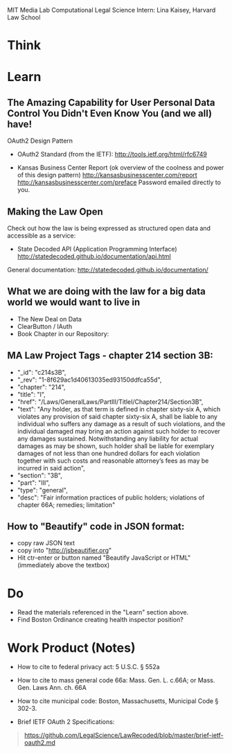 MIT Media Lab Computational Legal Science Intern:
Lina Kaisey, Harvard Law School 


# Think




# Learn

## The Amazing Capability for User Personal Data Control You Didn't Even Know You (and we all) have!
OAuth2 Design Pattern
* OAuth2 Standard (from the IETF): 
http://tools.ietf.org/html/rfc6749 

* Kansas Business Center Report (ok overview of the coolness and power of this design pattern)
http://kansasbusinesscenter.com/report
http://kansasbusinesscenter.com/preface
Password emailed directly to you.

## Making the Law Open
Check out how the law is being expressed as structured open data and accessible as a service:

* State Decoded API  (Application Programming Interface) 
http://statedecoded.github.io/documentation/api.html

General documentation: http://statedecoded.github.io/documentation/ 

## What we are doing with the law for a big data world we would want to live in
* The New Deal on Data
* ClearButton / IAuth
* Book Chapter in our Repository: 

## MA Law Project Tags - chapter 214 section 3B:

*   "_id": "c214s3B",
*   "_rev": "1-8f629ac1d40613035ed93150ddfca55d",
*   "chapter": "214",
*   "title": "I",
*   "href": "/Laws/GeneralLaws/PartIII/TitleI/Chapter214/Section3B",
*   "text": "Any holder, as that term is defined in chapter sixty-six A, which violates any provision of said chapter sixty-six A, shall be liable to any individual who suffers any damage as a result of such violations, and the individual damaged may bring an action against such holder to recover any damages sustained. Notwithstanding any liability for actual damages as may be shown, such holder shall be liable for exemplary damages of not less than one hundred dollars for each violation together with such costs and reasonable attorney’s fees as may be incurred in said action",
*   "section": "3B",
*   "part": "III",
*   "type": "general",
*   "desc": "Fair information practices of public holders; violations of chapter 66A; remedies; limitation"

 
## How to "Beautify" code in JSON format:
* copy raw JSON text
* copy into "http://jsbeautifier.org"
* Hit ctr-enter or button named "Beautify JavaScript or HTML" (immediately above the textbox)

# Do

* Read the materials referenced in the "Learn" section above.
* Find Boston Ordinance creating health inspector position?

# Work Product (Notes)
* How to cite to federal privacy act: 5 U.S.C. § 552a
* How to cite to mass general code 66a: Mass. Gen. L. c.66A; or Mass. Gen. Laws Ann. ch. 66A
* How to cite municipal code: Boston, Massachusetts, Municipal Code § 302-3.



* Brief IETF OAuth 2 Specifications:
> https://github.com/LegalScience/LawRecoded/blob/master/brief-ietf-oauth2.md
